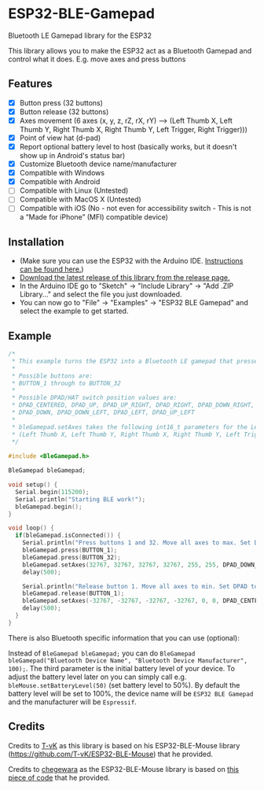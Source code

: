 # ESP32-BLE-Gamepad
Bluetooth LE Gamepad library for the ESP32

This library allows you to make the ESP32 act as a Bluetooth Gamepad and control what it does. E.g. move axes and press buttons

## Features

 - [x] Button press (32 buttons)
 - [x] Button release (32 buttons)
 - [x] Axes movement (6 axes (x, y, z, rZ, rX, rY) --> (Left Thumb X, Left Thumb Y, Right Thumb X, Right Thumb Y, Left Trigger, Right Trigger)))
 - [x] Point of view hat (d-pad)
 - [x] Report optional battery level to host (basically works, but it doesn't show up in Android's status bar)
 - [x] Customize Bluetooth device name/manufacturer
 - [x] Compatible with Windows
 - [x] Compatible with Android
 - [ ] Compatible with Linux (Untested)
 - [ ] Compatible with MacOS X (Untested)
 - [ ] Compatible with iOS (No - not even for accessibility switch - This is not a “Made for iPhone” (MFI) compatible device)

## Installation
- (Make sure you can use the ESP32 with the Arduino IDE. [Instructions can be found here.](https://github.com/espressif/arduino-esp32#installation-instructions))
- [Download the latest release of this library from the release page.](https://github.com/lemmingDev/ESP32-BLE-Gamepad/releases)
- In the Arduino IDE go to "Sketch" -> "Include Library" -> "Add .ZIP Library..." and select the file you just downloaded.
- You can now go to "File" -> "Examples" -> "ESP32 BLE Gamepad" and select the example to get started.

## Example

``` C++
/*
 * This example turns the ESP32 into a Bluetooth LE gamepad that presses buttons and moves axis
 * 
 * Possible buttons are:
 * BUTTON_1 through to BUTTON_32 
 * 
 * Possible DPAD/HAT switch position values are: 
 * DPAD_CENTERED, DPAD_UP, DPAD_UP_RIGHT, DPAD_RIGHT, DPAD_DOWN_RIGHT, 
 * DPAD_DOWN, DPAD_DOWN_LEFT, DPAD_LEFT, DPAD_UP_LEFT
 * 
 * bleGamepad.setAxes takes the following int16_t parameters for the Left/Right Thumb X/Y, char for the Left/Right Triggers, and hat switch position as above: 
 * (Left Thumb X, Left Thumb Y, Right Thumb X, Right Thumb Y, Left Trigger, Right Trigger, Hat switch position);
 */
 
#include <BleGamepad.h> 

BleGamepad bleGamepad;

void setup() {
  Serial.begin(115200);
  Serial.println("Starting BLE work!");
  bleGamepad.begin();
}

void loop() {
  if(bleGamepad.isConnected()) {
    Serial.println("Press buttons 1 and 32. Move all axes to max. Set DPAD to down right.");
    bleGamepad.press(BUTTON_1);
    bleGamepad.press(BUTTON_32);
    bleGamepad.setAxes(32767, 32767, 32767, 32767, 255, 255, DPAD_DOWN_RIGHT);
    delay(500);

    Serial.println("Release button 1. Move all axes to min. Set DPAD to centred.");
    bleGamepad.release(BUTTON_1);
    bleGamepad.setAxes(-32767, -32767, -32767, -32767, 0, 0, DPAD_CENTERED);
    delay(500);
  }
}
```

There is also Bluetooth specific information that you can use (optional):

Instead of `BleGamepad bleGamepad;` you can do `BleGamepad bleGamepad("Bluetooth Device Name", "Bluetooth Device Manufacturer", 100);`.
The third parameter is the initial battery level of your device. To adjust the battery level later on you can simply call e.g.  `bleMouse.setBatteryLevel(50)` (set battery level to 50%).
By default the battery level will be set to 100%, the device name will be `ESP32 BLE Gamepad` and the manufacturer will be `Espressif`.


## Credits
Credits to [T-vK](https://github.com/T-vK) as this library is based on his ESP32-BLE-Mouse library (https://github.com/T-vK/ESP32-BLE-Mouse) that he provided.

Credits to [chegewara](https://github.com/chegewara) as the ESP32-BLE-Mouse library is based on [this piece of code](https://github.com/nkolban/esp32-snippets/issues/230#issuecomment-473135679) that he provided.
